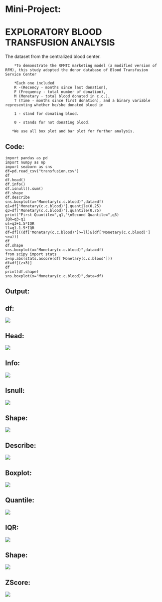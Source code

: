 # Mini-Project:
# EXPLORATORY BLOOD TRANSFUSION ANALYSIS 

The dataset from the centralized blood center.

        *To demonstrate the RFMTC marketing model (a modified version of RFM), this study adopted the donor database of Blood Transfusion Service Center 

        *Each one included 
        R -(Recency - months since last donation), 
        F (Frequency - total number of donation), 
        M (Monetary - total blood donated in c.c.), 
        T (Time - months since first donation), and a binary variable representing whether he/she donated blood in  
        
        1 - stand for donating blood.
        
        0 - stands for not donating blood.
 
       *We use all box plot and bar plot for further analysis.

## Code:
```
import pandas as pd
import numpy as np
import seaborn as sns
df=pd.read_csv("transfusion.csv")
df
df.head()
df.info()
df.isnull().sum()
df.shape
df.describe
sns.boxplot(x="Monetary(c.c.blood)",data=df)
q1=df['Monetary(c.c.blood)'].quantile(0.25)
q3=df['Monetary(c.c.blood)'].quantile(0.75)
print("First Quantile=",q1,"\nSecond Quantile=",q3)
IQR=q3-q1
ul=q3+1.5*IQR
ll=q1-1.5*IQR
df=df[((df['Monetary(c.c.blood)']>=ll)&(df['Monetary(c.c.blood)']<=u))]
df
df.shape
sns.boxplot(x="Monetary(c.c.blood)",data=df)
from scipy import stats
z=np.abs(stats.ascore(df['Monetary(c.c.blood']))
df=df[(z<3)]
df
print(df.shape)
sns.boxplot(x="Monetary(c.c.blood)",data=df)
```
## Output:
## df:
![](./o1.png)
## Head:
![](./head.png)
## Info:
![](./info.png)
## Isnull:
![](./isnull.png)
## Shape:
![](./shape.png)
## Describe:
![](./describe.png)
## Boxplot:
![](./boxplot.png)
## Quantile:
![](./quantile.png)
## IQR:
![](./IQR.png)
## Shape:
![](./shape2.png)
## ZScore:
![](./zscore.png)
